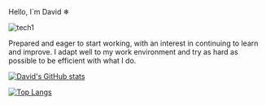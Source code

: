 Hello, I`m David ❄

![tech1](https://user-images.githubusercontent.com/57682619/125846331-49721166-6ca2-4b95-9d08-a6980260ed09.gif)

Prepared and eager to start working, with an interest in continuing to learn and improve. 
I adapt well to my work environment and try as hard as possible to be efficient with what I do.

[![David's GitHub stats](https://github-readme-stats.vercel.app/api?username=daviidrf)](https://github.com/daviidrf/github-readme-stats)

[![Top Langs](https://github-readme-stats.vercel.app/api/top-langs/?username=daviidrf&layout=compact)](https://github.com/daviidrf/github-readme-stats)
